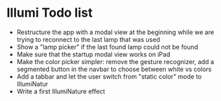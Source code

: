 # Illumi Todo list


* Restructure the app with a modal view at the beginning while we are trying to
reconnect to the last lamp that was used
* Show a "lamp picker" if the last found lamp could not be found
* Make sure that the startup modal view works on iPad
* Make the color picker simpler: remove the gesture recognizer, add a segmented
button in the navbar to choose between white vs colors
* Add a tabbar and let the user switch from "static color" mode to IllumiNatur
* Write a first IllumiNature effect
